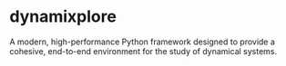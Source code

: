 # dynamixplore
A modern, high-performance Python framework designed to provide a cohesive, end-to-end environment for the study of dynamical systems.
